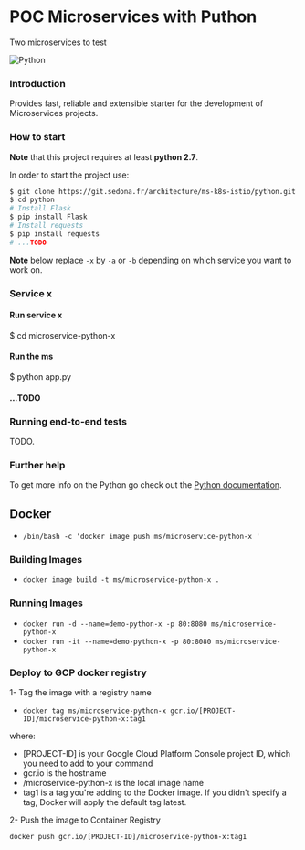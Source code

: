 # POC Microservices with Puthon

Two microservices to test

![Python](https://www.python.org/static/community_logos/python-logo-master-v3-TM-flattened.png)

### Introduction
Provides fast, reliable and extensible starter for the development of Microservices projects.

### How to start
**Note** that this project requires at least **python 2.7**.

In order to start the project use:
```bash
$ git clone https://git.sedona.fr/architecture/ms-k8s-istio/python.git
$ cd python
# Install Flask
$ pip install Flask
# Install requests
$ pip install requests
# ...TODO
```

**Note** below replace `-x` by `-a` or `-b` depending on which service you want to work on.

### Service x

#### Run service x
$ cd microservice-python-x

#### Run the ms
$ python app.py

#### ...TODO

### Running end-to-end tests

TODO.

### Further help

To get more info on the Python go check out the [Python documentation](https://docs.python.org/2/index.html).

## Docker

* `/bin/bash -c 'docker image push ms/microservice-python-x '`

### Building Images

* `docker image build -t ms/microservice-python-x .`

### Running Images

* `docker run -d --name=demo-python-x -p 80:8080 ms/microservice-python-x`
* `docker run -it --name=demo-python-x -p 80:8080 ms/microservice-python-x`

### Deploy to GCP docker registry

1- Tag the image with a registry name

* `docker tag ms/microservice-python-x gcr.io/[PROJECT-ID]/microservice-python-x:tag1`

where:

* [PROJECT-ID] is your Google Cloud Platform Console project ID, which you need to add to your command
* gcr.io is the hostname
* /microservice-python-x is the local image name
* tag1 is a tag you're adding to the Docker image. If you didn't specify a tag, Docker will apply the default tag latest.

2- Push the image to Container Registry

`docker push gcr.io/[PROJECT-ID]/microservice-python-x:tag1`